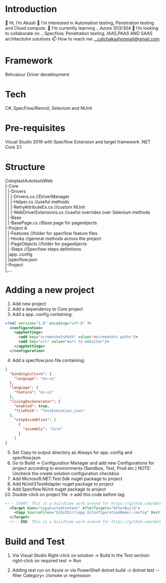 # Introduction 

👋 Hi, I’m Akash 👀 I’m interested in Automation testing, Penetration testing and Cloud compute. 🌱 I’m currently learning ...Azure 303/304 💞️ I’m looking to collaborate on ...Specflow, Penetration testing, IAAS,PAAS AND SAAS architectutre solutions 📫 How to reach me ...catchakashonmail@gmail.com

# Framework
Behvaiour Driver deveklopment 

# Tech

C#, SpecFlow/Renroll, Selenium and NUnit


# Pre-requisites
Visual Studio 2019 with Specflow Extension and target framework .NET Core 3.1


# Structure
ColoplastAutotestsWeb  
|-Core  
|  |-Drivers  
|  |  |-Drivers.cs //DriverManager  
|  |  |-Helper.cs //useful methods  
|  |  |-RetryAttributeEx.cs //custom NUnit  
|  |  |-WebDriverExtensions.cs //useful overrides over Selenium methods  
|  |-Base  
|    |-BasePage.cs //Base page for pageobjects  
|-Project A  
|   |-Features //folder for specflow feature files  
|   |-Hooks //general methods across the project  
|   |-PageObjects //folder for pageobjects  
|   |-Steps //Specflow steps definitions  
|   |app.<env>.config  
|   |specflow.json  
|-Project  
|_...  


# Adding a new project
1. Add new project
1. Add a dependency to Core project
1. Add a app.<env>.config containing:
``` xml
<?xml version="1.0" encoding="utf-8" ?>  
  <configuration>  
    <appSettings>  
      <add key="screenshotsPath" value="<screenhots path>"/>  
      <add key="url" value="<url to website>"/>  
    </appSettings>  
  </configuration>  
```
4. Add a specflow.json file containing:  
``` json
{
  "bindingCulture": {
    "language": "en-us"
  },
  "language": {
    "feature": "en-us"
  },
  "livingDocGenerator": {
    "enabled": true,
    "filePath": "TestExecution.json"
  },
    "stepAssemblies": [
      {
        "assembly": "Core"
      }
    ]
}
```
5. Set Copy to output directory as Always for app.<env>.config and specflow.json
5. Go to Build -> Configuration Manager and add new Configurations for project according to environments (Sandbox, Test, Prod etc.)
NOTE: Uncheck the create solution configuration checkbox
5. Add Microsoft.NET.Test.Sdk nuget package to project
5. Add NUnit3TestAdapter nuget package to project
5. Add Specflow.NUnit nuget package to project
5. Double-click on project file -> add this code before </Project> tag:
``` xml
<!-- START: This is a buildtime work around for https://github.com/dotnet/corefx/issues/22101 -->
  <Target Name="CopyCustomContent" AfterTargets="AfterBuild">
    <Copy SourceFiles="$(OutDir)\app.$(ConfigurationName).config" DestinationFiles="$(OutDir)\testhost.dll.config" />
  </Target>
  <!-- END: This is a buildtime work around for https://github.com/dotnet/corefx/issues/22101 -->
  ```


# Build and Test
1. Via Visual Studio
Right-click on solution -> Build
In the Test section: right-click on required test -> Run

1. Adding test run on Azure or via PowerShell
dotnet build <path to csproj file> -c <Configuration>
dotnet test <path to dll> --filter Category=<category> //smoke or regression
